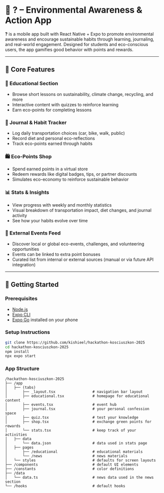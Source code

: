 # 🌿 ? – Environmental Awareness & Action App

**?** is a mobile app built with React Native + Expo to promote environmental awareness and encourage sustainable habits through learning, journaling, and real-world engagement. Designed for students and eco-conscious users, the app gamifies good behavior with points and rewards.

---

## 🌱 Core Features

### 📖 Educational Section
- Browse short lessons on sustainability, climate change, recycling, and more
- Interactive content with quizzes to reinforce learning
- Earn eco-points for completing lessons

### 📝 Journal & Habit Tracker
- Log daily transportation choices (car, bike, walk, public)
- Record diet and personal eco-reflections
- Track eco-points earned through habits

### 🛍️ Eco-Points Shop
- Spend earned points in a virtual store
- Redeem rewards like digital badges, tips, or partner discounts
- Simulates eco-economy to reinforce sustainable behavior

### 📊 Stats & Insights
- View progress with weekly and monthly statistics
- Visual breakdown of transportation impact, diet changes, and journal activity
- See how your habits evolve over time

### 📆 External Events Feed
- Discover local or global eco-events, challenges, and volunteering opportunities
- Events can be linked to extra point bonuses
- Curated list from internal or external sources (manual or via future API integration)

---

## 📲 Getting Started

### Prerequisites
- [Node.js](https://nodejs.org/)
- [Expo CLI](https://docs.expo.dev/get-started/installation/)
- [Expo Go](https://expo.dev/client) installed on your phone

### Setup Instructions

```bash
git clone https://github.com/kishieel/hackathon-kosciuszkon-2025
cd hackathon-kosciuszkon-2025
npm install
npx expo start
```

### App Structure

```
/hackathon-kosciuszkon-2025
├── /app
│   ├── (tabs)
│       ├── _layout.tsx                 # navigation bar layout
│       ├── educational.tsx             # homepage for educational content
│       ├── events.tsx                  # event hub
│       ├── journal.tsx                 # your personal confession space
│       ├── quiz.tsx                    # test your knowledge
│       ├── shop.tsx                    # exchange green points for rewards
│       └── stats.tsx                   # keep track of your activities
│   ├── data
│       └── data.json                   # data used in stats page
│   ├── pages
│       ├── /educational                # educational materials
│       └── /news                       # news materials
│   └── styles                          # defaults for screen layouts
├── /components                         # default UI elements
├── /constants                          # color definitions
├── /data
│   └── data.ts                         # news data used in the news section
└── /hooks                              # default hooks

```
